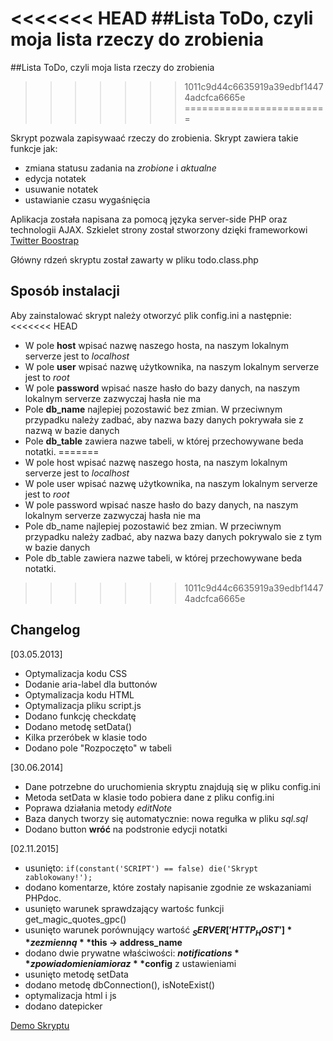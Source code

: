 <<<<<<< HEAD
﻿##Lista ToDo, czyli moja lista rzeczy do zrobienia
=======
##Lista ToDo, czyli moja lista rzeczy do zrobienia
>>>>>>> 1011c9d44c6635919a39edbf14474adcfca6665e
=========================

Skrypt pozwala zapisywaać rzeczy do zrobienia. Skrypt zawiera takie funkcje jak:
- zmiana statusu zadania na *zrobione* i *aktualne*
- edycja notatek
- usuwanie notatek
- ustawianie czasu wygaśnięcia

Aplikacja została napisana za pomocą języka server-side PHP oraz technologii AJAX. Szkielet strony został stworzony dzięki frameworkowi [Twitter Boostrap](http://getbootstrap.com/2.3.2/)

Główny rdzeń skryptu został zawarty w pliku todo.class.php

Sposób instalacji
-----------------

Aby zainstalować skrypt należy otworzyć plik config.ini a następnie:
<<<<<<< HEAD
- W pole **host** wpisać nazwę naszego hosta, na naszym lokalnym serverze jest to *localhost*
- W pole **user** wpisać nazwę użytkownika, na naszym lokalnym serverze jest to *root*
- W pole **password** wpisać nasze hasło do bazy danych, na naszym lokalnym serverze zazwyczaj hasła nie ma
- Pole **db_name** najlepiej pozostawić bez zmian. W przeciwnym przypadku należy zadbać, aby nazwa bazy danych pokrywała sie z nazwą w bazie danych
- Pole **db_table** zawiera nazwe tabeli, w której przechowywane beda notatki. 
=======
- W pole host wpisać nazwę naszego hosta, na naszym lokalnym serverze jest to *localhost*
- W pole user wpisać nazwę użytkownika, na naszym lokalnym serverze jest to *root*
- W pole password wpisać nasze hasło do bazy danych, na naszym lokalnym serverze zazwyczaj hasła nie ma
- Pole db_name najlepiej pozostawić bez zmian. W przeciwnym przypadku należy zadbać, aby nazwa bazy danych pokrywalo sie z tym w bazie danych
- Pole db_table zawiera nazwe tabeli, w której przechowywane beda notatki. 
>>>>>>> 1011c9d44c6635919a39edbf14474adcfca6665e

Changelog
--------
[03.05.2013]
- Optymalizacja kodu CSS
- Dodanie aria-label dla buttonów
- Optymalizacja kodu HTML
- Optymalizacja pliku script.js
- Dodano funkcję checkdatę
- Dodano metodę setData()
- Kilka przeróbek w klasie todo
- Dodano pole "Rozpoczęto" w tabeli 

[30.06.2014]
- Dane potrzebne do uruchomienia skryptu znajdują się w pliku config.ini
- Metoda setData w klasie todo pobiera dane z pliku config.ini
- Poprawa działania metody *editNote*
- Baza danych tworzy się automatycznie: nowa regułka w pliku *sql.sql*
- Dodano button **wróć** na podstronie edycji notatki

[02.11.2015]
- usunięto: `if(constant('SCRIPT') == false) die('Skrypt zablokowany!');`
- dodano komentarze, które zostały napisanie zgodnie ze wskazaniami PHPdoc.
- usunięto warunek sprawdzający wartośc funkcji get_magic_quotes_gpc()
- usunięto warunek porównujący wartość **$_SERVER['HTTP_HOST']** ze zmienną **$this -> address_name**
- dodano dwie prywatne właściwości: **$notifications** z powiadomieniami oraz **$config** z ustawieniami
- usunięto metodę setData
- dodano metodę dbConnection(), isNoteExist()
- optymalizacja html i js
- dodano datepicker

[Demo Skryptu](http://skryptoteka.rynko.pl/moja-lista-todo-czyli-lista-rzeczy-do-zrobienia)
